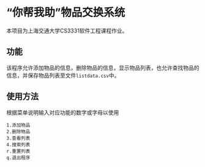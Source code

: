 # “你帮我助”物品交换系统

本项目为上海交通大学CS3331软件工程课程作业。

## 功能

该程序允许添加物品的信息，删除物品的信息，显示物品列表，也允许查找物品的信息，并保存物品列表至文件`listdata.csv`中。

## 使用方法

根据菜单说明输入对应功能的数字或字母以使用

```
1.添加物品
2.删除物品
3.查看列表
4.搜索列表
r.重置列表
q.退出程序
```

